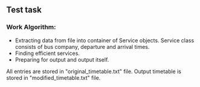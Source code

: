 ## Test task

### Work Algorithm:

- Extracting data from file into container of Service objects. Service class consists of bus company, departure and arrival times.
- Finding efficient services.
- Preparing for output and output itself.

All entries are stored in "original_timetable.txt" file.
Output timetable is stored in "modified_timetable.txt" file.
